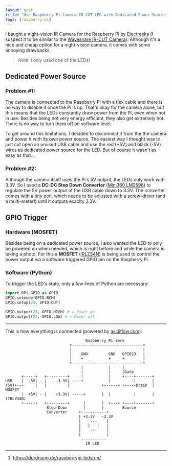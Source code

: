 ```yaml
---
layout: post
title: "Use Raspberry Pi Camera IR-CUT LED with Dedicated Power Source and Trigger via GPIO"
tags: [raspberry-pi]
---
```


I baught a night-vision IR Camera for the Raspberry Pi by [Electreeks](https://www.amazon.de/gp/product/B0763Q5ZBS) (I suspect it to be similar to the [Waveshare IR-CUT Camera](https://www.waveshare.com/rpi-ir-cut-camera.htm)). Although it's a nice and cheap option for a night-vision camera, it comes with some annoying drawbacks.

> *Note*: I only used one of the LEDs!

## Dedicated Power Source
### Problem #1:
The camera is connected to the Raspberry Pi with a flex cable and there is no way to disable it once the Pi is up. That's okay for the camera alone, but this means that the LEDs constantly draw power from the Pi, even when not in use. Besides being not very energy efficient, they also get extremely hot. There is no way to turn them off on software level.

To get around this limitations, I decided to disconnect it from the the camera and power it with its own power source. The easiest way I thought was to just cut open an unused USB cable and use the red (+5V) and black (-5V) wires as dedicated power source for the LED. But of course it wasn't as easy as that...

### Problem #2:
Although the camera itself uses the Pi's 5V output, the LEDs only work with 3.3V. So I used a **DC-DC Step Down Converter** ([Mini360 LM2596](https://www.amazon.de/dp/B01M4NJNTP)) to regulate the 5V power output of the USB cable down to 3.3V. The converter comes with a tiny poti, which needs to be adjusted with a screw-driver (and a multi-meter!) until it outputs exaclty 3.3V.

## GPIO Trigger
### Hardware (MOSFET)
Besides being on a dedicated power source, I also wanted the LED to only be powered on when needed, which is right before and while the camera is taking a photo. For this a **MOSFET** ([IRLZ34N](https://www.amazon.de/dp/B01LXBK4QJ)) is being used to control the power output via a software triggered GPIO pin on the Raspberry Pi.

### Software (Python)
To trigger the LED's state, only a few lines of Python are necessary:

```python
import RPi.GPIO as GPIO
GPIO.setmode(GPIO.BCM)
GPIO.setup(23, GPIO.OUT)

GPIO.output(23, GPIO.HIGH) # = Power on
GPIO.output(23, GPIO.LOW) # = Power off
```

---

This is how everything is connected (powered by [asciiflow.com](http://asciiflow.com/)):
```
                                   Raspberry Pi Zero
                            +-------------------------------+
                            |                               |
                            |    GND         GND   GPIO23   |
                            |    +           +     +        |
                            +-------------------------------+
                                 |           |     |
                                 |           |     |Gate
       +-----+   +---------+     |           |     +----+-------+
USB    |  -5V| - |    -3.3V| ----+           |          |       |
(5V)+--+     |   |         |              +------+ +----+Drain  | MOSFET
       |  +5V| - |    +3.3V| -----+       |  |          |       | (IRLZ34N)
       +-----+   +---------+      |       |  +---+ +----+-------+
                  Step-Down       |       |        Source
                  Converter     +-----------+
                                | +3.3V   -3.3V
                                |    ---    |
                                |   |   |   |
                                |    ---    |
                                |           |
                                 -----------
                                   IR LED
```

---
1. <https://dordnung.de/raspberrypi-ledstrip/>
